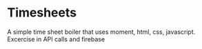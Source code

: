 # Timesheets

A simple time sheet boiler that uses moment, html, css, javascript. Excercise in API calls and firebase
